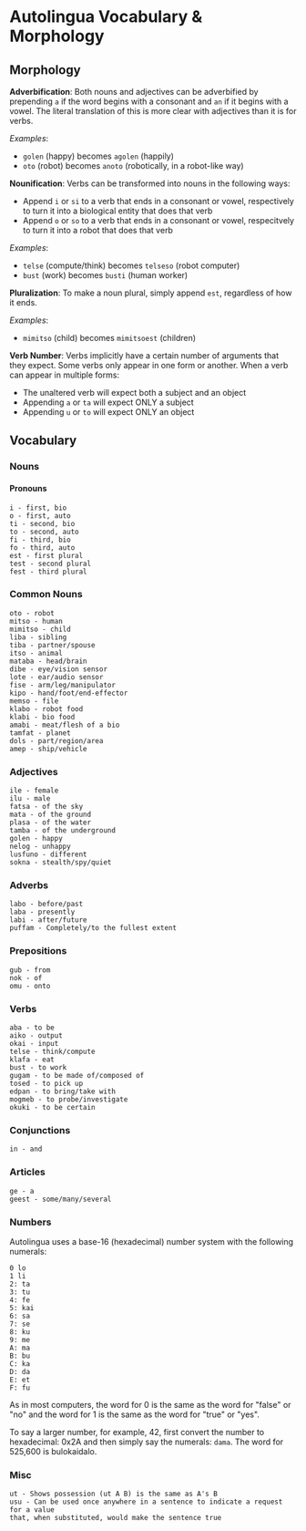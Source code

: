 # Autolingua Vocabulary & Morphology
## Morphology
**Adverbification**: Both nouns and adjectives can be
adverbified by prepending `a` if the word begins with a consonant and `an` if
it begins with a vowel. The literal translation of this is more clear with
adjectives than it is for verbs.

_Examples_:
- `golen` (happy) becomes `agolen` (happily)
- `oto` (robot) becomes `anoto` (robotically, in a robot-like way)

**Nounification**: Verbs can be transformed into nouns in the following ways:
- Append `i` or `si`  to a verb that ends in a consonant or vowel, respectively
to turn it into a biological entity that does that verb
- Append `o` or `so` to a verb that ends in a consonant or vowel, respecitvely
to turn it into a robot that does that verb

_Examples_:
- `telse` (compute/think) becomes `telseso` (robot computer)
- `bust` (work) becomes `busti` (human worker)

**Pluralization**: To make a noun plural, simply append `est`, regardless of
how it ends.

_Examples_:
- `mimitso` (child) becomes `mimitsoest` (children)

**Verb Number**: Verbs implicitly have a certain number of arguments that they
expect. Some verbs only appear in one form or another. When a verb can appear
in multiple forms:
- The unaltered verb will expect both a subject and an object
- Appending `a` or `ta` will expect ONLY a subject
- Appending `u` or `to` will expect ONLY an object

## Vocabulary
### Nouns
#### Pronouns
```
i - first, bio
o - first, auto
ti - second, bio
to - second, auto
fi - third, bio
fo - third, auto
est - first plural
test - second plural
fest - third plural
```

### Common Nouns
```
oto - robot
mitso - human
mimitso - child
liba - sibling
tiba - partner/spouse
itso - animal
mataba - head/brain
dibe - eye/vision sensor
lote - ear/audio sensor
fise - arm/leg/manipulator
kipo - hand/foot/end-effector
memso - file
klabo - robot food
klabi - bio food
amabi - meat/flesh of a bio
tamfat - planet
dols - part/region/area
amep - ship/vehicle
```

### Adjectives
```
ile - female
ilu - male
fatsa - of the sky
mata - of the ground
plasa - of the water
tamba - of the underground
golen - happy
nelog - unhappy
lusfuno - different
sokna - stealth/spy/quiet
```

### Adverbs
```
labo - before/past
laba - presently
labi - after/future
puffam - Completely/to the fullest extent
```

### Prepositions
```
gub - from
nok - of
omu - onto
```

### Verbs
```
aba - to be
aiko - output
okai - input
telse - think/compute
klafa - eat
bust - to work
gugam - to be made of/composed of
tosed - to pick up
edpan - to bring/take with
mogmeb - to probe/investigate
okuki - to be certain
```

### Conjunctions
```
in - and
```

### Articles
```
ge - a
geest - some/many/several
```

### Numbers
Autolingua uses a base-16 (hexadecimal) number system with the following numerals:
```
0 lo
1 li
2: ta
3: tu
4: fe
5: kai
6: sa
7: se
8: ku
9: me
A: ma
B: bu
C: ka
D: da
E: et
F: fu
```
As in most computers, the word for 0 is the same as the word for "false" or "no"
and the word for 1 is the same as the word for "true" or "yes".

To say a larger number, for example, 42, first convert the number to hexadecimal:
0x2A and then simply say the numerals: `dama`. The word for 525,600 is bulokaidalo.


### Misc
```
ut - Shows possession (ut A B) is the same as A's B
usu - Can be used once anywhere in a sentence to indicate a request for a value
that, when substituted, would make the sentence true
```
